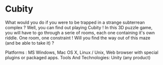 # Cubity

What would you do if you were to be trapped in a strange subterrean complex ? Well, you can find out playing Cubity ! In this 3D puzzle game, you will have to go through a serie of rooms, each one containing it's own riddle. One room, one constraint ! Will you find the way out of this maze (and be able to take it) ?

Platforms : MS Windows, Mac OS X, Linux / Unix, Web browser with special plugins or packaged apps.
Tools And Technologies: Unity (any product)
